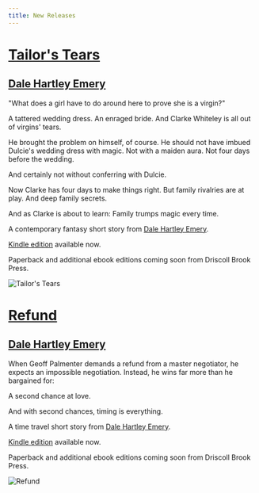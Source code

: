```yaml
---
title: New Releases
---
```


# [Tailor's Tears](/title/tailors-tears/)

## [Dale Hartley Emery](http://dalehartleyemery.com/)

"What does a girl have to do around here to prove she is a virgin?"

A tattered wedding dress.
An enraged bride.
And Clarke Whiteley is all out of virgins' tears.

He brought the problem on himself,
of course.
He should not have imbued Dulcie's wedding dress with magic.
Not with a maiden aura.
Not four days before the wedding.

And certainly not without conferring with Dulcie.

Now Clarke has four days to make things right.
But family rivalries are at play.
And deep family secrets.

And as Clarke is about to learn:
Family trumps magic every time.

A contemporary fantasy short story
from
[Dale Hartley Emery](http://dalehartleyemery.com/).

[Kindle edition]()
available now.

Paperback
and additional ebook editions
coming soon
from Driscoll Brook Press.

![Tailor's Tears](/title/tailors-tears/tailors-tears-cover-web.jpg "Tailor's Tears")

# [Refund](/title/refund/)

## [Dale Hartley Emery](http://dalehartleyemery.com/)

When Geoff Palmenter demands a refund from a master negotiator,
he expects an impossible negotiation.
Instead,
he wins far more than he bargained for: 

A second chance at love. 

And with second chances, timing is everything. 

A time travel short story
from
[Dale Hartley Emery](http://dalehartleyemery.com/).

[Kindle edition](http://www.amazon.com/gp/product/B00IZRZWGC/ref=as_li_tf_tl?ie=UTF8&amp;camp=1789&amp;creative=9325&amp;creativeASIN=B00IZRZWGC&amp;linkCode=as2&amp;tag=driscollbrookpress-20)
available now.

Paperback
and additional ebook editions
coming soon
from Driscoll Brook Press.

![Refund](/title/refund/refund-cover-web.jpg "Refund")
